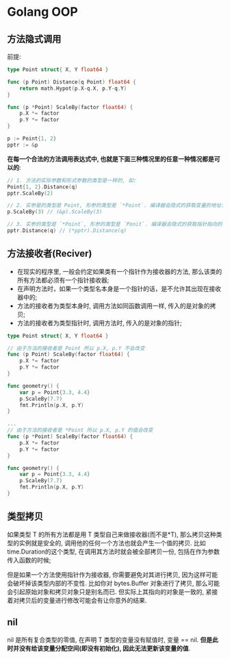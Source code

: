 # Golang OOP

## 方法隐式调用

前提:

```go
type Point struct{ X, Y float64 }

func (p Point) Distance(q Point) float64 {
	return math.Hypot(p.X-q.X, p.Y-q.Y)
}

func (p *Point) ScaleBy(factor float64) {
	p.X *= factor
	p.Y *= factor
}

p := Point{1, 2}
pptr := &p
```

**在每一个合法的方法调用表达式中, 也就是下面三种情况里的任意一种情况都是可以的**:

```go
// 1. 方法的实际参数和形式参数的类型是一样的, 如:
Point{1, 2}.Distance(q)
pptr.ScaleBy(2)

// 2. 实参是的类型是 Point, 形参的类型是 `*Point`. 编译器会隐式的获取变量的地址:
p.ScaleBy(3) // (&p).ScaleBy(3)

// 3. 实参的类型是 `*Point`, 形参的类型是 `Ponit`. 编译器会隐式的获取指针指向的变量:
pptr.Distance(q) // (*pptr).Distance(q)
```

## 方法接收者(Reciver)

- 在现实的程序里, 一般会约定如果类有一个指针作为接收器的方法, 那么该类的所有方法都必须有一个指针接收器;
- 在声明方法时，如果一个类型名本身是一个指针的话，是不允许其出现在接收器中的;
- 方法的接收者为类型本身时, 调用方法如同函数调用一样, 传入的是对象的拷贝;
- 方法的接收者为类型指针时, 调用方法时, 传入的是对象的指针;

```go
type Point struct{ X, Y float64 }

// 由于方法的接收者是 Point 所以 p.X, p.Y 不会改变
func (p Point) ScaleBy(factor float64) {
	p.X *= factor
	p.Y *= factor
}

func geometry() {
    var p = Point{3.3, 4.4}
    p.ScaleBy(7.7)
	fmt.Println(p.X, p.Y)
}
```

```go
...
// 由于方法的接收者是 *Point 所以 p.X, p.Y 的值会改变
func (p *Point) ScaleBy(factor float64) {
	p.X *= factor
	p.Y *= factor
}

func geometry() {
    var p = Point{3.3, 4.4}
    p.ScaleBy(7.7)
	fmt.Println(p.X, p.Y)
}
```

## 类型拷贝

如果类型 T 的所有方法都是用 T 类型自己来做接收器(而不是*T), 那么拷贝这种类型的实例就是安全的, 调用他的任何一个方法也就会产生一个值的拷贝.
比如time.Duration的这个类型, 在调用其方法时就会被全部拷贝一份, 包括在作为参数传入函数的时候;

但是如果一个方法使用指针作为接收器, 你需要避免对其进行拷贝, 因为这样可能会破坏掉该类型内部的不变性.
比如你对 bytes.Buffer 对象进行了拷贝, 那么可能会引起原始对象和拷贝对象只是别名而已.
但实际上其指向的对象是一致的, 紧接着对拷贝后的变量进行修改可能会有让你意外的结果.

## nil

nil 是所有复合类型的零值, 在声明 T 类型的变量没有赋值时, 变量 == nil.
**但是此时并没有给该变量分配空间(即没有初始化), 因此无法更新该变量的值**.